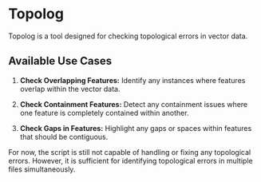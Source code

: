 # Topolog

Topolog is a tool designed for checking topological errors in vector data.

## Available Use Cases

1. **Check Overlapping Features:** Identify any instances where features overlap within the vector data.
   
2. **Check Containment Features:** Detect any containment issues where one feature is completely contained within another.

3. **Check Gaps in Features:** Highlight any gaps or spaces within features that should be contiguous.

For now, the script is still not capable of handling or fixing any topological errors. However, it is sufficient for identifying topological errors in multiple files simultaneously.
